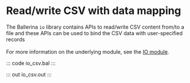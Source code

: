 # Read/write CSV with data mapping

The Ballerina `io` library contains APIs to read/write CSV content from/to a file and these APIs can be used to bind the CSV data with user-specified records<br/><br/>
For more information on the underlying module, 
see the [IO module](https://lib.ballerina.io/ballerina/io/latest/).

::: code io_csv.bal :::

::: out io_csv.out :::
